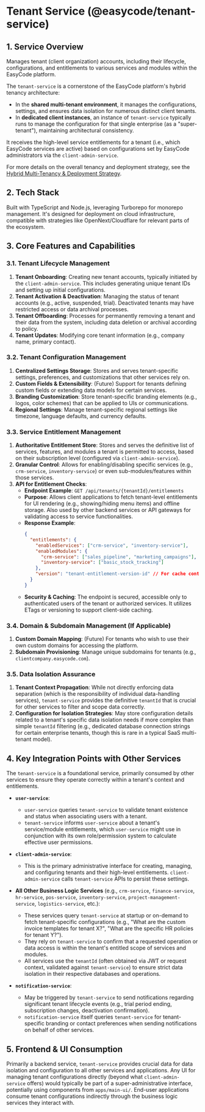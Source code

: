 # Tenant Service (@easycode/tenant-service)

## 1. Service Overview

Manages tenant (client organization) accounts, including their lifecycle, configurations, and entitlements to various services and modules within the EasyCode platform.

The `tenant-service` is a cornerstone of the EasyCode platform's hybrid tenancy architecture:
-   In the **shared multi-tenant environment**, it manages the configurations, settings, and ensures data isolation for numerous distinct client tenants.
-   In **dedicated client instances**, an instance of `tenant-service` typically runs to manage the configuration for that single enterprise (as a "super-tenant"), maintaining architectural consistency.

It receives the high-level service entitlements for a tenant (i.e., which EasyCode services are active) based on configurations set by EasyCode administrators via the `client-admin-service`.

For more details on the overall tenancy and deployment strategy, see the [Hybrid Multi-Tenancy & Deployment Strategy](../../docs/architecture/hybrid-tenancy-and-deployment.md).

## 2. Tech Stack

Built with TypeScript and Node.js, leveraging Turborepo for monorepo management. It's designed for deployment on cloud infrastructure, compatible with strategies like OpenNext/Cloudflare for relevant parts of the ecosystem.

## 3. Core Features and Capabilities

### 3.1. Tenant Lifecycle Management
1.  **Tenant Onboarding**: Creating new tenant accounts, typically initiated by the `client-admin-service`. This includes generating unique tenant IDs and setting up initial configurations.
2.  **Tenant Activation & Deactivation**: Managing the status of tenant accounts (e.g., active, suspended, trial). Deactivated tenants may have restricted access or data archival processes.
3.  **Tenant Offboarding**: Processes for permanently removing a tenant and their data from the system, including data deletion or archival according to policy.
4.  **Tenant Updates**: Modifying core tenant information (e.g., company name, primary contact).

### 3.2. Tenant Configuration Management
1.  **Centralized Settings Storage**: Stores and serves tenant-specific settings, preferences, and customizations that other services rely on.
2.  **Custom Fields & Extensibility**: (Future) Support for tenants defining custom fields or extending data models for certain services.
3.  **Branding Customization**: Store tenant-specific branding elements (e.g., logos, color schemes) that can be applied to UIs or communications.
4.  **Regional Settings**: Manage tenant-specific regional settings like timezone, language defaults, and currency defaults.

### 3.3. Service Entitlement Management
1.  **Authoritative Entitlement Store**: Stores and serves the definitive list of services, features, and modules a tenant is permitted to access, based on their subscription level (configured via `client-admin-service`).
2.  **Granular Control**: Allows for enabling/disabling specific services (e.g., `crm-service`, `inventory-service`) or even sub-modules/features within those services.
3.  **API for Entitlement Checks**:
    -   **Endpoint Example**: `GET /api/tenants/{tenantId}/entitlements`
    -   **Purpose**: Allows client applications to fetch tenant-level entitlements for UI rendering (e.g., showing/hiding menu items) and offline storage. Also used by other backend services or API gateways for validating access to service functionalities.
    -   **Response Example**:
        ```json
        {
          "entitlements": {
            "enabledServices": ["crm-service", "inventory-service"],
            "enabledModules": {
              "crm-service": ["sales_pipeline", "marketing_campaigns"],
              "inventory-service": ["basic_stock_tracking"]
            },
            "version": "tenant-entitlement-version-id" // For cache control
          }
        }
        ```
    -   **Security & Caching**: The endpoint is secured, accessible only to authenticated users of the tenant or authorized services. It utilizes ETags or versioning to support client-side caching.

### 3.4. Domain & Subdomain Management (If Applicable)
1.  **Custom Domain Mapping**: (Future) For tenants who wish to use their own custom domains for accessing the platform.
2.  **Subdomain Provisioning**: Manage unique subdomains for tenants (e.g., `clientcompany.easycode.com`).

### 3.5. Data Isolation Assurance
1.  **Tenant Context Propagation**: While not directly enforcing data separation (which is the responsibility of individual data-handling services), `tenant-service` provides the definitive `tenantId` that is crucial for other services to filter and scope data correctly.
2.  **Configuration for Isolation Strategies**: May store configuration details related to a tenant's specific data isolation needs if more complex than simple `tenantId` filtering (e.g., dedicated database connection strings for certain enterprise tenants, though this is rare in a typical SaaS multi-tenant model).

## 4. Key Integration Points with Other Services

The `tenant-service` is a foundational service, primarily consumed by other services to ensure they operate correctly within a tenant's context and entitlements.

-   **`user-service`**:
    -   `user-service` queries `tenant-service` to validate tenant existence and status when associating users with a tenant.
    -   `tenant-service` informs `user-service` about a tenant's service/module entitlements, which `user-service` might use in conjunction with its own role/permission system to calculate effective user permissions.
-   **`client-admin-service`**:
    -   This is the primary administrative interface for creating, managing, and configuring tenants and their high-level entitlements. `client-admin-service` calls `tenant-service` APIs to persist these settings.

-   **All Other Business Logic Services** (e.g., `crm-service`, `finance-service`, `hr-service`, `pos-service`, `inventory-service`, `project-management-service`, `logistics-service`, etc.):
    -   These services query `tenant-service` at startup or on-demand to fetch tenant-specific configurations (e.g., "What are the custom invoice templates for tenant X?", "What are the specific HR policies for tenant Y?").
    -   They rely on `tenant-service` to confirm that a requested operation or data access is within the tenant's entitled scope of services and modules.
    -   All services use the `tenantId` (often obtained via JWT or request context, validated against `tenant-service`) to ensure strict data isolation in their respective databases and operations.

-   **`notification-service`**:
    -   May be triggered by `tenant-service` to send notifications regarding significant tenant lifecycle events (e.g., trial period ending, subscription changes, deactivation confirmation).
    -   `notification-service` itself queries `tenant-service` for tenant-specific branding or contact preferences when sending notifications on behalf of other services.

## 5. Frontend & UI Consumption

Primarily a backend service, `tenant-service` provides crucial data for data isolation and configuration to all other services and applications. Any UI for managing tenant configurations directly (beyond what `client-admin-service` offers) would typically be part of a super-administrative interface, potentially using components from `apps/main-ui/`. End-user applications consume tenant configurations indirectly through the business logic services they interact with.
